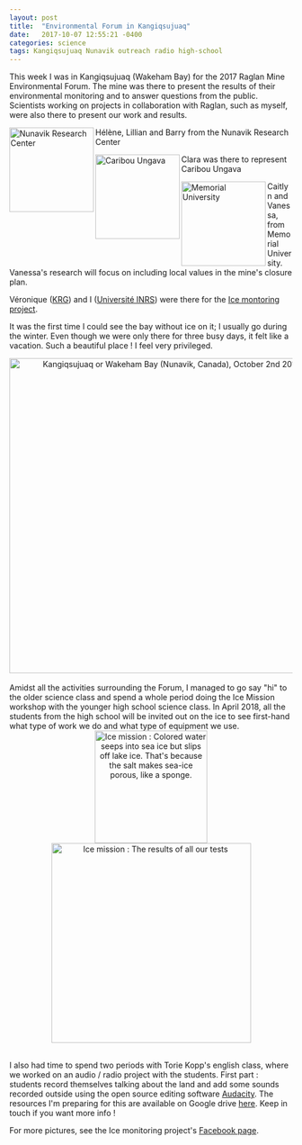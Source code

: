```yaml
---
layout: post
title:  "Environmental Forum in Kangiqsujuaq"
date:   2017-10-07 12:55:21 -0400
categories: science
tags: Kangiqsujuaq Nunavik outreach radio high-school
---
```

This week I was in Kangiqsujuaq (Wakeham Bay) for the 2017 Raglan Mine Environmental Forum. The mine was there to present the results of their environmental monitoring and to answer questions from the public. Scientists working on projects in collaboration with Raglan, such as myself, were also there to present our work and results.

<div class="thumbnail-container">
<div class="thumbnail">
<a href="http://www.makivik.org/nunavik-research-centre/">
<img border="0" alt="Nunavik Research Center" title="Nunavik Research Center" src="{{site.url}}/img/makivik.gif" align="left" width="150px">
</a>
</div>
<p class="thumbnail-content">
Hélène, Lillian and Barry from the Nunavik Research Center
</p>
</div>

<div class="thumbnail-container">
<div class="thumbnail">
<a href="https://www.caribou-ungava.ulaval.ca/en/accueil/">
<img border="0" alt="Caribou Ungava" title="Caribou Ungava" src="{{site.url}}/img/caribou-ungava.jpg" align="left" width="150px">
</a>
</div>
<p class="thumbnail-content">
Clara was there to represent Caribou Ungava
</p>
</div>

<div class="thumbnail-container">
<div class="thumbnail">
<a href="https://www.mun.ca/geog/people/faculty/akeeling.php">
<img border="0" alt="Memorial University" title="Memorial University" src="{{site.url}}/img/memorial-university.jpg" align="left" width="150px">
</a>
</div>
<p class="thumbnail-content">
Caitlyn and Vanessa, from Memorial University. Vanessa's research will focus on including local values in the mine's closure plan.
</p>
</div>

Véronique ([KRG][KRG]) and I ([Université INRS][MB]) were there for the [Ice montoring project][Ice-monitoring].

It was the first time I could see the bay without ice on it; I usually go during the winter. Even though we were only there for three busy days, it felt like a vacation. Such a beautiful place ! I feel very privileged.

<center>
<img border="0" alt="Kangiqsujuaq or Wakeham Bay (Nunavik, Canada), October 2nd 2017" title="Kangiqsujuaq, Nunavik, Canada" src="{{site.url}}/img/17-10-06 WB.jpg" width="560px">
</center>
<br>
Amidst all the activities surrounding the Forum, I managed to go say "hi" to the older science class and spend a whole period doing the Ice Mission workshop with the younger high school science class. In April 2018, all the students from the high school will be invited out on the ice to see first-hand what type of work we do and what type of equipment we use.

<center>
<div width="600px">
<img alt="Ice mission : Colored water seeps into sea ice but slips off lake ice. That's because the salt makes sea-ice porous, like a sponge." title="Ice mission - porosity" src="{{site.url}}/img/17-10-03 Ice mission 1.jpg" width="200">
<img alt="Ice mission : The results of all our tests" title="Ice mission - results" src="{{site.url}}/img/17-10-03 Ice mission 2.jpg" width="355">
</div>
</center>
<br>

I also had time to spend two periods with Torie Kopp's english class, where we worked on an audio / radio project with the students. First part : students record themselves talking about the land and add some sounds recorded outside using the open source editing software [Audacity][Audacity]. The resources I'm preparing for this are available on Google drive [here][Audio-project]. Keep in touch if you want more info !

For more pictures, see the Ice monitoring project's [Facebook page][Ice-monitoring].

[Audacity]:http://www.audacityteam.org]
[Audio-project]:https://drive.google.com/drive/folders/0B0rqgHR4H4FYeXE0RlhSaFNQYlE?usp=sharing
[Ice-monitoring]:https://www.facebook.com/IceMonitoringNunavik
[KRG]:www.krg.ca
[MB]:http://www.inrs.ca/english/monique-bernier?f=chaires-groupes-reseaux
[FB-LS]:https://www.facebook.com/LesSimonesCKIA/
